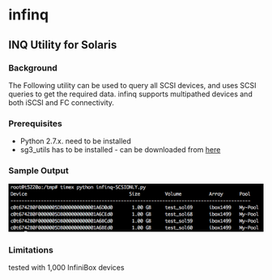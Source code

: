 # infinq

## INQ Utility for Solaris

### Background

The Following utility can be used to query all SCSI devices, and uses SCSI queries to get the required data.
infinq supports multipathed devices and both iSCSI and FC connectivity.

### Prerequisites
* Python 2.7.x. need to be installed
* sg3_utils has to be installed - can be downloaded from [here](https://github.com/hreinecke/sg3_utils)


### Sample Output 

![script_output](sample_output.png)

### Limitations
tested with 1,000 InfiniBox devices
 

